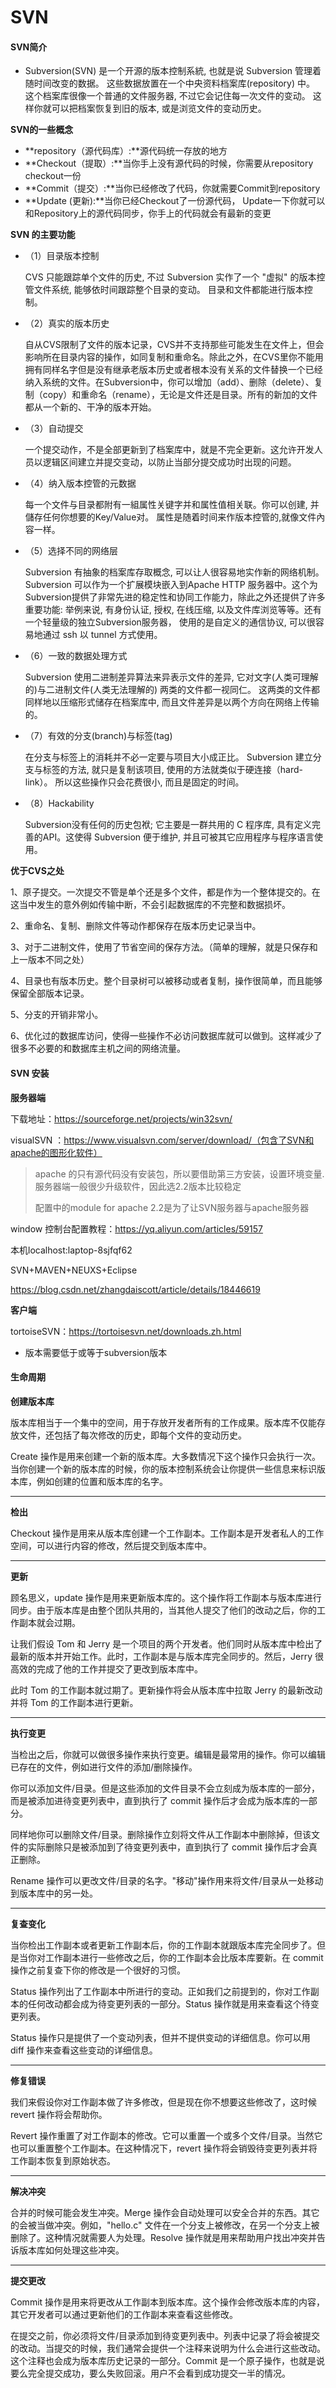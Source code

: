 # SVN

#### SVN简介

* Subversion(SVN) 是一个开源的版本控制系統, 也就是说 Subversion 管理着随时间改变的数据。 这些数据放置在一个中央资料档案库(repository) 中。 这个档案库很像一个普通的文件服务器, 不过它会记住每一次文件的变动。 这样你就可以把档案恢复到旧的版本, 或是浏览文件的变动历史。

**SVN的一些概念**

* \*\*repository（源代码库）:\*\*源代码统一存放的地方
* \*\*Checkout（提取）:\*\*当你手上没有源代码的时候，你需要从repository checkout一份
* \*\*Commit（提交）:\*\*当你已经修改了代码，你就需要Commit到repository
* \*\*Update (更新):\*\*当你已经Checkout了一份源代码， Update一下你就可以和Repository上的源代码同步，你手上的代码就会有最新的变更

**SVN 的主要功能**

*   （1）目录版本控制

    CVS 只能跟踪单个文件的历史, 不过 Subversion 实作了一个 "虚拟" 的版本控管文件系统, 能够依时间跟踪整个目录的变动。 目录和文件都能进行版本控制。
*   （2）真实的版本历史

    自从CVS限制了文件的版本记录，CVS并不支持那些可能发生在文件上，但会影响所在目录内容的操作，如同复制和重命名。除此之外，在CVS里你不能用拥有同样名字但是没有继承老版本历史或者根本没有关系的文件替换一个已经纳入系统的文件。在Subversion中，你可以增加（add）、删除（delete）、复制（copy）和重命名（rename），无论是文件还是目录。所有的新加的文件都从一个新的、干净的版本开始。
*   （3）自动提交

    一个提交动作，不是全部更新到了档案库中，就是不完全更新。这允许开发人员以逻辑区间建立并提交变动，以防止当部分提交成功时出现的问题。
*   （4）纳入版本控管的元数据

    每一个文件与目录都附有一組属性关键字并和属性值相关联。你可以创建, 并儲存任何你想要的Key/Value对。 属性是随着时间来作版本控管的,就像文件內容一样。
*   （5）选择不同的网络层

    Subversion 有抽象的档案库存取概念, 可以让人很容易地实作新的网络机制。 Subversion 可以作为一个扩展模块嵌入到Apache HTTP 服务器中。这个为Subversion提供了非常先进的稳定性和协同工作能力，除此之外还提供了许多重要功能: 举例来说, 有身份认证, 授权, 在线压缩, 以及文件库浏览等等。还有一个轻量级的独立Subversion服务器， 使用的是自定义的通信协议, 可以很容易地通过 ssh 以 tunnel 方式使用。
*   （6）一致的数据处理方式

    Subversion 使用二进制差异算法来异表示文件的差异, 它对文字(人类可理解的)与二进制文件(人类无法理解的) 两类的文件都一视同仁。 这两类的文件都同样地以压缩形式储存在档案库中, 而且文件差异是以两个方向在网络上传输的。
*   （7）有效的分支(branch)与标签(tag)

    在分支与标签上的消耗并不必一定要与项目大小成正比。 Subversion 建立分支与标签的方法, 就只是复制该项目, 使用的方法就类似于硬连接（hard-link）。 所以这些操作只会花费很小, 而且是固定的时间。
*   （8）Hackability

    Subversion没有任何的历史包袱; 它主要是一群共用的 C 程序库, 具有定义完善的API。这使得 Subversion 便于维护, 并且可被其它应用程序与程序语言使用。

**优于CVS之处**

1、原子提交。一次提交不管是单个还是多个文件，都是作为一个整体提交的。在这当中发生的意外例如传输中断，不会引起数据库的不完整和数据损坏。

2、重命名、复制、删除文件等动作都保存在版本历史记录当中。

3、对于二进制文件，使用了节省空间的保存方法。（简单的理解，就是只保存和上一版本不同之处）

4、目录也有版本历史。整个目录树可以被移动或者复制，操作很简单，而且能够保留全部版本记录。

5、分支的开销非常小。

6、优化过的数据库访问，使得一些操作不必访问数据库就可以做到。这样减少了很多不必要的和数据库主机之间的网络流量。

#### SVN 安装

**服务器端**

下载地址：https://sourceforge.net/projects/win32svn/

visualSVN ：https://www.visualsvn.com/server/download/（包含了SVN和apache的图形化软件）

> apache 的只有源代码没有安装包，所以要借助第三方安装，设置环境变量.服务器端一般很少升级软件，因此选2.2版本比较稳定
>
> 配置中的module for apache 2.2是为了让SVN服务器与apache服务器

window 控制台配置教程：https://yq.aliyun.com/articles/59157

本机localhost:laptop-8sjfqf62

SVN+MAVEN+NEUXS+Eclipse

https://blog.csdn.net/zhangdaiscott/article/details/18446619

**客户端**

tortoiseSVN：https://tortoisesvn.net/downloads.zh.html

* 版本需要低于或等于subversion版本

#### 生命周期

**创建版本库**

版本库相当于一个集中的空间，用于存放开发者所有的工作成果。版本库不仅能存放文件，还包括了每次修改的历史，即每个文件的变动历史。

Create 操作是用来创建一个新的版本库。大多数情况下这个操作只会执行一次。当你创建一个新的版本库的时候，你的版本控制系统会让你提供一些信息来标识版本库，例如创建的位置和版本库的名字。

***

**检出**

Checkout 操作是用来从版本库创建一个工作副本。工作副本是开发者私人的工作空间，可以进行内容的修改，然后提交到版本库中。

***

**更新**

顾名思义，update 操作是用来更新版本库的。这个操作将工作副本与版本库进行同步。由于版本库是由整个团队共用的，当其他人提交了他们的改动之后，你的工作副本就会过期。

让我们假设 Tom 和 Jerry 是一个项目的两个开发者。他们同时从版本库中检出了最新的版本并开始工作。此时，工作副本是与版本库完全同步的。然后，Jerry 很高效的完成了他的工作并提交了更改到版本库中。

此时 Tom 的工作副本就过期了。更新操作将会从版本库中拉取 Jerry 的最新改动并将 Tom 的工作副本进行更新。

***

**执行变更**

当检出之后，你就可以做很多操作来执行变更。编辑是最常用的操作。你可以编辑已存在的文件，例如进行文件的添加/删除操作。

你可以添加文件/目录。但是这些添加的文件目录不会立刻成为版本库的一部分，而是被添加进待变更列表中，直到执行了 commit 操作后才会成为版本库的一部分。

同样地你可以删除文件/目录。删除操作立刻将文件从工作副本中删除掉，但该文件的实际删除只是被添加到了待变更列表中，直到执行了 commit 操作后才会真正删除。

Rename 操作可以更改文件/目录的名字。"移动"操作用来将文件/目录从一处移动到版本库中的另一处。

***

**复查变化**

当你检出工作副本或者更新工作副本后，你的工作副本就跟版本库完全同步了。但是当你对工作副本进行一些修改之后，你的工作副本会比版本库要新。在 commit 操作之前复查下你的修改是一个很好的习惯。

Status 操作列出了工作副本中所进行的变动。正如我们之前提到的，你对工作副本的任何改动都会成为待变更列表的一部分。Status 操作就是用来查看这个待变更列表。

Status 操作只是提供了一个变动列表，但并不提供变动的详细信息。你可以用 diff 操作来查看这些变动的详细信息。

***

**修复错误**

我们来假设你对工作副本做了许多修改，但是现在你不想要这些修改了，这时候 revert 操作将会帮助你。

Revert 操作重置了对工作副本的修改。它可以重置一个或多个文件/目录。当然它也可以重置整个工作副本。在这种情况下，revert 操作将会销毁待变更列表并将工作副本恢复到原始状态。

***

**解决冲突**

合并的时候可能会发生冲突。Merge 操作会自动处理可以安全合并的东西。其它的会被当做冲突。例如，"hello.c" 文件在一个分支上被修改，在另一个分支上被删除了。这种情况就需要人为处理。Resolve 操作就是用来帮助用户找出冲突并告诉版本库如何处理这些冲突。

***

**提交更改**

Commit 操作是用来将更改从工作副本到版本库。这个操作会修改版本库的内容，其它开发者可以通过更新他们的工作副本来查看这些修改。

在提交之前，你必须将文件/目录添加到待变更列表中。列表中记录了将会被提交的改动。当提交的时候，我们通常会提供一个注释来说明为什么会进行这些改动。这个注释也会成为版本库历史记录的一部分。Commit 是一个原子操作，也就是说要么完全提交成功，要么失败回滚。用户不会看到成功提交一半的情况。
